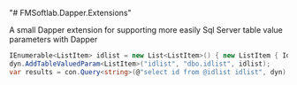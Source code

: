 "# FMSoftlab.Dapper.Extensions" 

A small Dapper extension for supporting more easily Sql Server table value parameters with Dapper

```cs
IEnumerable<ListItem> idlist = new List<ListItem>() { new ListItem { Id = "1" }, new ListItem { Id = "2" } };
dyn.AddTableValuedParam<ListItem>("idlist", "dbo.idlist", idlist);
var results = con.Query<string>(@"select id from @idlist idlist", dyn).AsList<string>();
```
